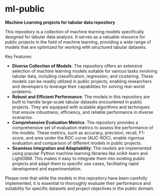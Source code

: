 # ml-public

**Machine Learning projects for tabular data repository**

This repository is a collection of machine learning models specifically designed for tabular data analysis. It serves as a valuable resource for public projects in the field of machine learning, providing a wide range of models that are optimized for working with structured tabular datasets.

Key Features:
- **Diverse Collection of Models**: The repository offers an extensive selection of machine learning models suitable for various tasks involving tabular data, including classification, regression, and clustering. These models can be readily utilized in public projects, enabling researchers and developers to leverage their capabilities for solving real-world problems.
- **Robust and Efficient Performance**: The models in this repository are built to handle large-scale tabular datasets encountered in public projects. They are equipped with scalable algorithms and techniques that ensure robustness, efficiency, and reliable performance in diverse scenarios.
- **Comprehensive Evaluation Metrics**: The repository provides a comprehensive set of evaluation metrics to assess the performance of the models. These metrics, such as accuracy, precision, recall, F1-score, and area under the ROC curve (AUC-ROC), enable rigorous evaluation and comparison of different models in public projects.
- **Seamless Integration and Adaptability**: The models are implemented using popular Python machine learning libraries like scikit-learn and LightGBM. This makes it easy to integrate them into existing public projects and adapt them to specific use cases, facilitating rapid development and experimentation.

Please note that while the models in this repository have been carefully implemented, it is essential to thoroughly evaluate their performance and suitability for specific datasets and project objectives in the public domain.
